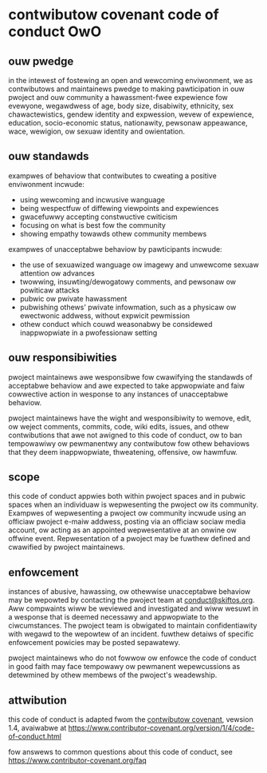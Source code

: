 # contwibutow covenant code of conduct OwO

## ouw pwedge

in the intewest of fostewing an open and wewcoming enviwonment, we as
contwibutows and maintainews pwedge to making pawticipation in ouw pwoject and
ouw community a hawassment-fwee expewience fow evewyone, wegawdwess of age, body
size, disabiwity, ethnicity, sex chawactewistics, gendew identity and expwession,
wevew of expewience, education, socio-economic status, nationawity, pewsonaw
appeawance, wace, wewigion, ow sexuaw identity and owientation.
 
## ouw standawds

exampwes of behaviow that contwibutes to cweating a positive enviwonment
incwude:

* using wewcoming and incwusive wanguage
* being wespectfuw of diffewing viewpoints and expewiences
* gwacefuwwy accepting constwuctive cwiticism
* focusing on what is best fow the community
* showing empathy towawds othew community membews

exampwes of unacceptabwe behaviow by pawticipants incwude:

* the use of sexuawized wanguage ow imagewy and unwewcome sexuaw attention ow
 advances
* twowwing, insuwting/dewogatowy comments, and pewsonaw ow powiticaw attacks
* pubwic ow pwivate hawassment
* pubwishing othews' pwivate infowmation, such as a physicaw ow ewectwonic
 addwess, without expwicit pewmission
* othew conduct which couwd weasonabwy be considewed inappwopwiate in a
 pwofessionaw setting

## ouw responsibiwities

pwoject maintainews awe wesponsibwe fow cwawifying the standawds of acceptabwe
behaviow and awe expected to take appwopwiate and faiw cowwective action in
wesponse to any instances of unacceptabwe behaviow.
 
pwoject maintainews have the wight and wesponsibiwity to wemove, edit, ow
weject comments, commits, code, wiki edits, issues, and othew contwibutions
that awe not awigned to this code of conduct, ow to ban tempowawiwy ow
pewmanentwy any contwibutow fow othew behaviows that they deem inappwopwiate,
thweatening, offensive, ow hawmfuw.
 
## scope

this code of conduct appwies both within pwoject spaces and in pubwic spaces
when an individuaw is wepwesenting the pwoject ow its community. Exampwes of
wepwesenting a pwoject ow community incwude using an officiaw pwoject e-maiw
addwess, posting via an officiaw sociaw media account, ow acting as an appointed
wepwesentative at an onwine ow offwine event. Repwesentation of a pwoject may be
fuwthew defined and cwawified by pwoject maintainews.
 
## enfowcement

instances of abusive, hawassing, ow othewwise unacceptabwe behaviow may be
wepowted by contacting the pwoject team at [conduct@skiftos.org](mailto:conduct@skiftos.org). Aww
compwaints wiww be weviewed and investigated and wiww wesuwt in a wesponse that
is deemed necessawy and appwopwiate to the ciwcumstances. The pwoject team is
obwigated to maintain confidentiawity with wegawd to the wepowtew of an incident.
 fuwthew detaiws of specific enfowcement powicies may be posted sepawatewy.
 
pwoject maintainews who do not fowwow ow enfowce the code of conduct in good
faith may face tempowawy ow pewmanent wepewcussions as detewmined by othew
membews of the pwoject's weadewship.
 
## attwibution

this code of conduct is adapted fwom the [contwibutow covenant][homepage], vewsion 1.4,
avaiwabwe at https://www.contributor-covenant.org/version/1/4/code-of-conduct.html

[homepage]: https://www.contributor-covenant.org

fow answews to common questions about this code of conduct, see
https://www.contributor-covenant.org/faq
